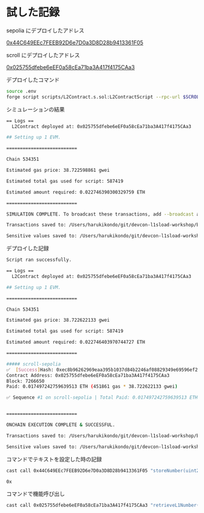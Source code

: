 # 試した記録

sepolia にデプロイしたアドレス

[0x44C649EEc7FEEB92D6e7D0a3D8D28b9413361F05](https://sepolia.etherscan.io/address/0x44C649EEc7FEEB92D6e7D0a3D8D28b9413361F05)

scroll にデプロイしたアドレス

[0x025755dfebe6eEF0a58cEa71ba3A417f4175CAa3](https://sepolia.scrollscan.com/address/0x025755dfebe6eEF0a58cEa71ba3A417f4175CAa3)

デプロイしたコマンド

```bash
source .env
forge script scripts/L2Contract.s.sol:L2ContractScript --rpc-url $SCROLL_SEPOLIA_RPC_URL --private-key $PRIVATE_KEY --broadcast -vvv
```

シミュレーションの結果

```bash
== Logs ==
  L2Contract deployed at: 0x025755dfebe6eEF0a58cEa71ba3A417f4175CAa3

## Setting up 1 EVM.

==========================

Chain 534351

Estimated gas price: 38.722598861 gwei

Estimated total gas used for script: 587419

Estimated amount required: 0.022746390300329759 ETH

==========================

SIMULATION COMPLETE. To broadcast these transactions, add --broadcast and wallet configuration(s) to the previous command. See forge script --help for more.

Transactions saved to: /Users/harukikondo/git/devcon-l1sload-workshop/broadcast/L2Contract.s.sol/534351/dry-run/run-latest.json

Sensitive values saved to: /Users/harukikondo/git/devcon-l1sload-workshop/cache/L2Contract.s.sol/534351/dry-run/run-latest.json
```

デプロイした記録

```bash
Script ran successfully.

== Logs ==
  L2Contract deployed at: 0x025755dfebe6eEF0a58cEa71ba3A417f4175CAa3

## Setting up 1 EVM.

==========================

Chain 534351

Estimated gas price: 38.722622133 gwei

Estimated total gas used for script: 587419

Estimated amount required: 0.022746403970744727 ETH

==========================

##### scroll-sepolia
✅  [Success]Hash: 0xec8b96262969eaa395b1037d84b2246af08829349e69596ef2d8c6b16c3d2fc0
Contract Address: 0x025755dfebe6eEF0a58cEa71ba3A417f4175CAa3
Block: 7266650
Paid: 0.017497242759639513 ETH (451861 gas * 38.722622133 gwei)

✅ Sequence #1 on scroll-sepolia | Total Paid: 0.017497242759639513 ETH (451861 gas * avg 38.722622133 gwei)


==========================

ONCHAIN EXECUTION COMPLETE & SUCCESSFUL.

Transactions saved to: /Users/harukikondo/git/devcon-l1sload-workshop/broadcast/L2Contract.s.sol/534351/run-latest.json

Sensitive values saved to: /Users/harukikondo/git/devcon-l1sload-workshop/cache/L2Contract.s.sol/534351/run-latest.json
```

コマンドでテキストを設定した時の記録

```bash
cast call 0x44C649EEc7FEEB92D6e7D0a3D8D28b9413361F05 "storeNumber(uint256)" 1 --rpc-url $SEPOLIA_RPC_URL
```

```bash
0x
```

コマンドで機能呼び出し

```bash
cast call 0x025755dfebe6eEF0a58cEa71ba3A417f4175CAa3 "retrieveL1Number()" --rpc-url $SCROLL_SEPOLIA_RPC_URL
```
